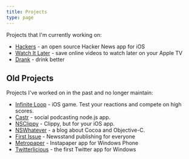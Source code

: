```yaml
---
title: Projects
type: page
---
```


Projects that I'm currently working on: 

* [Hackers](/projects/hackers) - an open source Hacker News app for iOS
* [Watch It Later](/projects/watch-it-later) - save online videos to watch later on your Apple TV
* [Drank](http://thedrankapp.com) - drink better

## Old Projects

Projects I've worked on in the past and no longer maintain:

* [Infinite Loop](http://infiniteloopgame.com/) - iOS game. Test your reactions and compete on high scores.
* [Castr](http://castr.net) - social podcasting node.js app.
* [NSClippy](https://github.com/weiran/NSClippy) - Clippy, but for your iOS app.
* [NSWhatever](http://nswhatever.com) - a blog about Cocoa and Objective-C.
* [First Issue](http://www.firstissue.co) - Newsstand publishing for everyone
* [Metropaper](https://github.com/weiran/Metropaper) - Instapaper app for Windows Phone
* [Twitterlicious](http://www.ejecutive.co.uk/projects/twitterlicious) - the first Twitter app for Windows